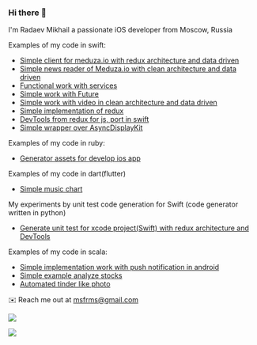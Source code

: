 ### Hi there 👋
I'm Radaev Mikhail a passionate iOS developer from Moscow, Russia

Examples of my code in swift:
- [Simple client for meduza.io with redux architecture and data driven](https://github.com/msfrms/ReduxNewsReader)
- [Simple news reader of Meduza.io with clean architecture and data driven](https://github.com/msfrms/NewsReader)
- [Functional work with services](https://github.com/msfrms/ServiceSwift)
- [Simple work with Future](https://github.com/msfrms/ConcurrentSwift)
- [Simple work with video in clean architecture and data driven](https://github.com/msfrms/SpliceApp)
- [Simple implementation of redux](https://github.com/msfrms/SReduxSwift)
- [DevTools from redux for js, port in swift](https://github.com/msfrms/MonitorDevToolsSwift)
- [Simple wrapper over AsyncDisplayKit](https://github.com/msfrms/ADKUtils)

Examples of my code in ruby:
- [Generator assets for develop ios app](https://github.com/msfrms/SwiftFigmaGenerator)

Examples of my code in dart(flutter)
- [Simple music chart](https://github.com/msfrms/TrachFlutter)

My experiments by unit test code generation for Swift (code generator written in python)
- [Generate unit test for xcode project(Swift) with redux architecture and DevTools](https://github.com/msfrms/UnitTestGenerator)

Examples of my code in scala:
- [Simple implementation work with push notification in android](https://github.com/msfrms/PushNotificationServer)
- [Simple example analyze stocks](https://github.com/msfrms/StocksAnalyzer)
- [Automated tinder like photo](https://github.com/msfrms/TinderAutoLike)

✉️ Reach me out at msfrms@gmail.com

![](https://github-readme-stats.vercel.app/api?username=msfrms&hide=contribs,stars)

![](https://github-readme-stats.vercel.app/api/top-langs/?username=msfrms&langs_count=10)
